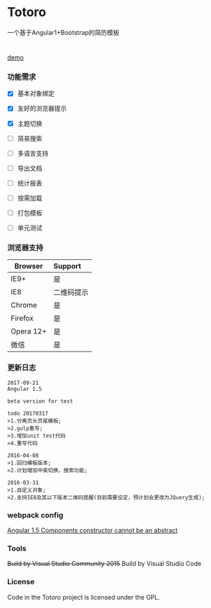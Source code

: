 # Totoro
一个基于Angular1+Bootstrap的简历模板
#
[demo](http://resume.99diary.com)

### 功能需求

- [x] 基本对象绑定

- [x] 友好的浏览器提示

- [x] 主题切换

- [ ] 简易搜索

- [ ] 多语言支持

- [ ] 导出文档

- [ ] 统计报表

- [ ] 按需加载

- [ ] 打包模板

- [ ] 单元测试

### 浏览器支持

| Browser | Support
| ---- |:-----
| IE9+ | 是
| IE8 | 二维码提示
| Chrome | 是
| Firefox | 是
| Opera 12+ | 是 
| 微信 | 是

### 更新日志

```text
2017-09-21
Angular 1.5

beta version for test

todo 20170317
>1.分离页头页尾模板;
>2.gulp重写;
>3.增加unit test代码
>4.重写代码
```

```text
2016-04-08
>1.回归模板版本;
>2.计划增加中英切换，搜索功能;
```

```text
2016-03-31
>1.自定义对象;
>2.支持IE8及其以下版本二维码提醒(目前需要设定，预计划会更改为JQuery生成);
```
### webpack config 

[Angular 1.5 Components constructor cannot be an abstract](https://github.com/DefinitelyTyped/DefinitelyTyped/issues/11541)

### Tools

~~Build by Visual Studio Community 2015~~
Build by Visual Studio Code

### License

Code in the Totoro project is licensed under the GPL.
